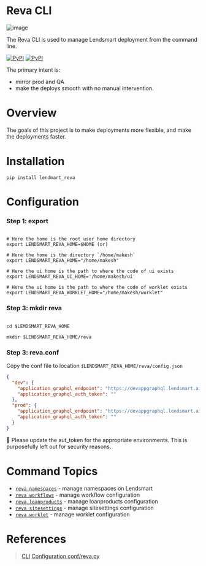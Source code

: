 Reva CLI
==========
![image](https://user-images.githubusercontent.com/1402479/200783457-550bf8bc-4bc8-4571-b995-829bc2f9b2b1.png)



The Reva CLI is used to manage Lendsmart deployment from the command line. 

[![PyPI](https://img.shields.io/pypi/v/lendsmart-reva.svg)](https://pypi.python.org/pypi/lendsmart-reva)
[![PyPI](https://img.shields.io/pypi/pyversions/lendsmart-reva.svg)](https://pypi.python.org/pypi/lendsmart-reva)

The primary intent is:

- mirror prod and QA
- make the deploys smooth with no manual intervention.


Overview
========

The goals of this project is to make deployments more flexible, and make the deployments faster.

Installation
============

```
pip install lendmart_reva
```

Configuration
=============

### Step 1: export

```

# Here the home is the root user home directory
export LENDSMART_REVA_HOME=$HOME (or)

# Here the home is the directory `/home/makesh`
export LENDSMART_REVA_HOME="/home/makesh"

# Here the ui home is the path to where the code of ui exists
export LENDSMART_REVA_UI_HOME='/home/makesh/ui'

# Here the ui home is the path to where the code of worklet exists
export LENDSMART_REVA_WORKLET_HOME="/home/makesh/worklet"

```

### Step 3: mkdir reva

```

cd $LEMDSMART_REVA_HOME

mkdir $LENDSMART_REVA_HOME/reva

```

### Step 3: reva.conf 

Copy the conf file to location `$LENDSMART_REVA_HOME/reva/config.json`

```json
{
  "dev": {
    "application_graphql_endpoint": "https://devappgraphql.lendsmart.ai/v1/graphql",
    "application_graphql_auth_token": ""
  },
  "prod": {
    "application_graphql_endpoint": "https://devappgraphql.lendsmart.ai/v1/graphql",
    "application_graphql_auth_token": ""
  }
}
```

💁 Please update the aut_token for the appropriate environments. This is purposefully left out for security reasons.


<!-- commands -->
# Command Topics

* [`reva namespaces`](docs/namespaces.md) - manage namespaces on Lendsmart
* [`reva workflows`](docs/workflow.md) - manage workflow configuration
* [`reva loanproducts`](docs/loanproducts.md) - manage loanproducts configuration
* [`reva sitesettings`](docs/sitesettings.md) - manage sitesettings configuration
* [`reva worklet`](docs/worklet.md) - manage worklet configuration



<!-- commandsstop -->

References
==========

> [CLI](https://github.com/ceph/ceph-deploy)
> [Configuration conf/reva.py](https://github.com/ceph/ceph-deploy/blob/a16316fc4dd364135b11226df42d9df65c0c60a2/ceph_deploy/conf/ceph.py)
